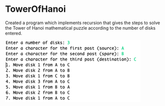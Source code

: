 # TowerOfHanoi

Created a program which implements recursion that gives the steps to solve the Tower of Hanoi mathematical puzzle according to the number of disks entered.


![alt text](https://github.com/tufayldhalla/TowerOfHanoi/blob/master/Output.png)

